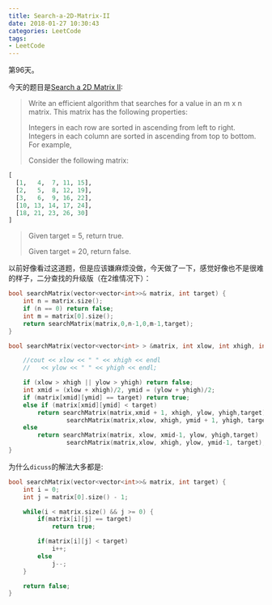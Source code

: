 ```yaml
---
title: Search-a-2D-Matrix-II
date: 2018-01-27 10:30:43
categories: LeetCode
tags:
- LeetCode
---
```


第96天。

今天的题目是[Search a 2D Matrix II](https://leetcode.com/problems/search-a-2d-matrix-ii/description/):

> Write an efficient algorithm that searches for a value in an m x n matrix. This matrix has the following properties:
>
> Integers in each row are sorted in ascending from left to right.
> Integers in each column are sorted in ascending from top to bottom.
> For example,
>
> Consider the following matrix:
>

```python
[
  [1,   4,  7, 11, 15],
  [2,   5,  8, 12, 19],
  [3,   6,  9, 16, 22],
  [10, 13, 14, 17, 24],
  [18, 21, 23, 26, 30]
]
```

> Given target = 5, return true.
>
> Given target = 20, return false.

以前好像看过这道题，但是应该嫌麻烦没做，今天做了一下，感觉好像也不是很难的样子，二分查找的升级版（在2维情况下）：

```c++
bool searchMatrix(vector<vector<int>>& matrix, int target) {
    int n = matrix.size();
    if (n == 0) return false;
    int m = matrix[0].size();
    return searchMatrix(matrix,0,n-1,0,m-1,target);
}

bool searchMatrix(vector<vector<int> > &matrix, int xlow, int xhigh, int ylow, int yhigh, int target) {

    //cout << xlow << " " << xhigh << endl
    //   << ylow << " " << yhigh << endl;

    if (xlow > xhigh || ylow > yhigh) return false;
    int xmid = (xlow + xhigh)/2, ymid = (ylow + yhigh)/2;
    if (matrix[xmid][ymid] == target) return true;
    else if (matrix[xmid][ymid] < target) 
        return searchMatrix(matrix,xmid + 1, xhigh, ylow, yhigh,target) ||
                searchMatrix(matrix,xlow, xhigh, ymid + 1, yhigh, target);
    else 
        return searchMatrix(matrix, xlow, xmid-1, ylow, yhigh,target) ||
                searchMatrix(matrix,xlow, xhigh, ylow, ymid-1, target);
}
```


为什么`dicuss`的解法大多都是:

```c++
bool searchMatrix(vector<vector<int>>& matrix, int target) {
    int i = 0;
    int j = matrix[0].size() - 1;

    while(i < matrix.size() && j >= 0) {
        if(matrix[i][j] == target)
            return true;

        if(matrix[i][j] < target)
            i++;
        else
            j--;
    }

    return false;
}
```